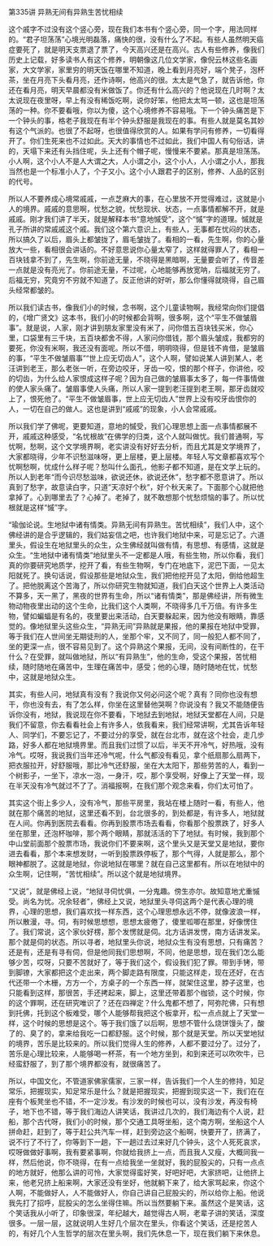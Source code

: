 第335讲 异熟无间有异熟生苦忧相续

这个戚字不过没有这个竖心旁，现在我们本书有个竖心旁，同一个字，用法同样的。“君子坦荡荡”心境光明磊落，痛快的很，没有什么了不起。有些人虽然明天癌症要死了，就是明天支票退了票了，今天高兴还是在高兴。古人有些修养，像我们历史上记载，好多读书人有这个修养，明朝像这几位文学家，像倪云林这些名画家，大文学家，家里穷的明天饭在哪里不知道，晚上看到月亮好，端个凳子，泡杯茶，坐在月亮下头看月亮，还作诗啊，他高兴的很。太太是气急了，就告诉他，你还在看月亮，明天早晨都没有米做饭了。你还有什么高兴的？他说现在几时啊？太太说现在夜里呀，早上有没有稀饭吃啊，说你好笨，他把太太骂一顿，这也是坦荡荡的一种。你不要看哦，你以为傻，这个心境修养不容易哦。下一个钟头痛苦是下一个钟头的事，格老子我现在有半个钟头舒服是我现在的事。有些人就是莫名其妙有这个气派的。也很了不起呀，也很值得欣赏的人。如果有学问有修养，一切看得开了。你们生死来也不过如此。天大的事情也不过如此，我们中国人有句俗话，讲的，天塌下来还有头挡住呢，头上还有个帽子呢，慢慢来不要紧。那真是坦荡荡。小人啊，这个小人不是人大谓之大，人小谓之小，这个小人，人小谓之小人，那我当然也是一个标准小人了，个子又小。这个小人跟君子的区别，修养、人品的区别的代号。

所以人不要养成心境常戚戚，一点芝麻大的事，在心里放不开觉得难过，这就是小人的境界。戚戚的意思啊，忧愁之貌，忧愁现状、状态，一点事情都解不开，就是戚戚。刚才我们讲了半天，就是解释本书“意地慽受”，这个“慽”字的道理。慽就是孔子所讲的常戚戚这个戚。我们这个第六意识上，有些人，无事都在忧闷的状态，所以搞久了以后，眉头上都皱拢了，眉毛皱拢了。看相的一看，先生啊，你的心量放大一些，看相很会讲话的。不好意思说你心量太窄了，这样就得罪人了，看相一百块钱拿不到了，先生啊，你前途无量，不晓得是黑暗啊，无量要会听了，传音差一点就是没有亮光了。你前途无量，不过呢，心地能够再放宽呐，后福就无穷了。后福无穷，究竟穷不穷就不知道了。反正他讲的好听，那么你懂得就晓得，自己眉头经常都皱的。

所以我们读古书，像我们小的时候，念书啊，这个儿童读物啊，我经常向你们提倡的，《增广贤文》这本书，我们小的时候都会背啊，很多啊，这个“平生不做皱眉事”。就是说，人家，刚才讲到朋友家里没有米了，问你借五百块钱买米，你心里，口袋里有三千块，五百块都舍不得，人家问你借钱，那个眉头皱成，我都穷的要死，你没有米啊，我还没有面呢。所以不借，明明晓得，但是钱不肯借，是皱眉的事，“平生不做皱眉事”“世上应无切齿人”，这个人啊，譬如说某人讲到某人，老汪讲到老王，那么老张一听，在旁边咬牙，牙齿一咬，恨的那个样子，你讲他，咬的切齿，为什么给人家恨成这样子呢？因为自己做的皱眉事太多了，每一件事情做的使人家头痛了。皱眉事使人头痛，所以人家一提到老汪提到老王啊，那牙齿就咬上了，恨死他了。“平生不做皱眉事，世上应无切齿人”世界上没有咬牙齿恨你的人，一切在自己的做人。这也是讲到“戚戚”的现象，小人会常戚戚。

所以我们学了佛呢，更要知道，意地的慽受，我们心理思想上面一点事情都展不开，戚戚这种感受，“名忧根故”在佛学的归类，这个人就叫做忧。我们普通啊，写忧啊，愁啊，这个文学境界啊，老实讲没有好好去分析，而且尤其是文学境界了，大家都晓得，少年不识愁滋味呀，更上层楼，更上层楼。年轻人写文章都喜欢写个忧啊愁啊，忧成什么样子呢？愁叫什么面孔，他影子都不知道，是在文学上玩的。所以人到老年“而今识尽愁滋味，欲说还休，欲说还休”，愁字都不愿意讲了。所以真到了愁字，故意读白字，只道”天凉好个秋”，好个秋天来了。下面那个心就把他拿掉了。心到哪里去了？心掉了。老掉了，就不敢想那个忧愁烦恼的事了。所以忧根就是这样“慽”字。

“瑜伽论说。生地狱中诸有情类。异熟无间有异熟生。苦忧相续”，我们人中，这个佛经讲的是合乎逻辑的，我们姑妄信之吧，也许我们地狱中来，可是忘记了。六道里头，假设生在地狱里头的众生，众生佛经就叫做有情，有思想、有感情，这就是众生。“生地狱中诸有情类”地狱里头不一定都是人哦，有些生物，所以你看，我们真的你要研究地质学，挖开了看，有些生物啊，专门在地底下，泥巴下面，一见太阳就死了。换句话说，假设那些是地狱众生，我们把他挖开见了太阳，倒给他超生了。把他脱离这个苦海了，所以你研究生物就知道，我们白天这个世界上人类活动不算多，天一黑了，黑夜的世界有生命，所以“诸有情类”，那是佛经讲，所有微生物动物夜里出动的这个生命，比我们这个人类啊，不晓得多几千万倍。有许多生物，譬如蝙蝠是有名的，夜里要出来活动，白天要躲起来，因为他没有眼睛，靠感觉的。像地狱里头这些众生，“异熟无间”异熟就是果报，他的果报在地狱中受罪，等于我们在人世间坐无期徒刑的人，坐那个牢，又不同了，同一般犯人都不同了，坐的更深一点，很不容易见到了。这个异熟这个果报，无间，没有间断性的，在干什么？在受罪，就叫做地狱，所以“有异熟生”，他的生命，受这个果报，苦忧相续，随时随地在痛苦中，生理在痛苦中，感受；他的心理，随时随地在忧，忧愁中，这就是地狱众生。

其实，有些人问，地狱真有没有？我说你又何必问这个呢？真有？同你也没有想干，你也没有去，有了怎么样，你坐在这里替他哭啊？你说没有？我又不能随便告诉你没有，地狱，我说现在你不要看，下地狱去到地狱，地狱天堂都在人间，只是我们不留意，你去看看社会上有许多人，依我看来，我们经常讲啊，尤其告诉年轻人、同学们，不要忘记了，不要过分的享受，就在台北市，就在这个社会，走几步路，好多人都在地狱境界里。而且我们过惯了以后，半天不开冷气，好热哦，没有冷气。哎呀，我说我们当年还冷气呢，什么气都没有看见，拿个纸扇那么扇两下，把衣服拉开，好舒服哦，那比冷气还舒服，坐在大太阳下，那些劳苦的人，看到一个树影子，一坐下，凉水一泡，一身汗，哎，那个享受啊，好像上了天堂一样，现在半天没有冷气就过不了了。消福报啊，在我们那个观念来看，你们太可怕了。

其实这个街上多少人，没有冷气，那些平房里，我站在楼上随时一看，有些人，他就在那个痛苦的地狱，这里还看不到，台北很多的，到处都是，有许多人，地狱就在人间。你再到医院去看看。你再到股票市场去看看，你看那个股票跌了，好多人坐在那里，还泡杯咖啡，那个两个眼睛，那就活活的下了地狱。有时候，我到那个中山堂前面那个股票市场，我说你们不要来啊，这个里头又是天堂又是地狱，要你进去看看，那个本来想发财，一听到股票跌停板了，那个气得，人就是那么，那个眼神都脱了。这就是地狱，你说地狱在哪里？就在自己这里都有。所以在地狱中的众生啊，记住啊，“苦忧相续”。所以这个就是地狱境界。

“又说”，就是佛经上说，“地狱寻伺忧俱，一分鬼趣。傍生亦尔。故知意地尤重慽受。尚名为忧。况余轻者”，佛经上又说，地狱里头寻伺这两个是代表心理的境界，心理的思想，我们喜欢找一样东西，这个心理思想永远不停，就像波浪一样，所以散漫，寻。伺，有时候思想想，思想太疲倦了，傻里呱唧在那里，好像愣住了。我们常说，这个家伙好楞，那个发愣就是伺。北方话讲发愣，南方话讲发呆。那个就是伺的状态。所以寻者，地狱里头你说，地狱众生有没有思想，只有痛苦？还是有，还是有寻有伺，但是他同我们思想啊，不同，他是思想，现在我们怎么能够少苦，哎呀，只要不苦就好了，等于我们这个，假设我们犯了罪。带到手铐，带到脚镣，大家都把这个走出来，两个脚走路有限度，只能这样走，现在还好，在古代还带一个木栅，方方一个，方桌子的一个东西一样，就架住这里，脖子这里，也只能看到这样，那很苦，手还拷起来，脚上，这里还带着那个枷锁，这个时候，你的这个罪啊，还在研究唯识了？还在四禅定？什么鬼都不想了，阿弥陀佛，只有想到托佛，托到这个板难受，哪个人能够帮我把这个板拿开，松一点点就上了天堂一样，这个时候的思想是这个。等于我们饿了以后啊，思想不管什么烧饼馒头了，酸了的、臭了的，拿来给我吃一口都舒服。这个时候，那个就是天堂。所以天堂地狱的境界，苦乐是比较来的。所以我们觉得人生的修养，人都不要过分了。过分了，苦乐是心理比较来，人能够喝一杯茶，有一个地方坐到，和到来还可以吹吹牛，已经蛮舒服了，到了那个境界都没有，就很痛苦了。

所以，中国文化，不管道家佛家儒家，三家一样，告诉我们一个人生的修持，知足常乐，把握现实，知足常乐是什么？就是把握现实，把握到现实这一下，我们在在座有个板凳坐也不错，不一定沙发。有沙发的时候也可以，没有沙发，再没有椅子，地下也不错，等于我们海边人讲笑话，我讲过几次的，我们海边有个人说，赶船，那个古代呀，我们小的时候，那个交通工具呀坐船，这个南方啊，坐船这个人拼命赶，赶到了，等于赶公共汽车一样，赶到旁边这个船啊，快要开了，挤满了，说不行了不行了，你等到下一趟，下一趟过去过来好几个钟头，这个人死死哀求，哎呀做做好事啊，我有要紧事啊，你就给我挤上一点，而且我人又瘦，大概同我一样，然后他说，你不晓得，在有一点给我坐一坐就好，我的屁股尖的，只有一点点的地方就好，他那么讲的可怜，大家觉得蛮好笑，好吧好吧，大家挤吧，让他挤上来，他老兄挤上船来啊，大家还没有坐好，他就躺下来了，给大家骂起来，你这个人啊，不能做好人，人不能做好人，你自己讲自己屁股尖的，所以给你上船。他说我先打了招呼，屁股尖的怎么坐得住嘛。所以当然要躺下来。虽然这个是笑话，这个笑话我从小听了，印象很深，年纪越大，越觉得古人啊，老辈子讲的笑话，深度很多。一层一层，这就说明人生好几个层次在里头，你看这个笑话，还是挖苦人的，有好几个人生哲学的层次在里头啊，我们先休息一下，现在我们躺下来休息。


